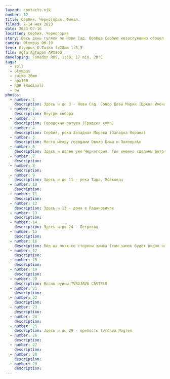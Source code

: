 ```yaml
---
layout: contacts.njk
number: 12
title: Сербия, Черногория. Финал.
filmed: 7-14 мая 2023
date: 2023-07-16
location: Сербия, Черногория
story: Весь день гуляли по Нови Сад. Вообще Сербию незаслуженно обошел фотографией, но и не тянуло. Так же было и в Подгорице - не идет и все тут. Планировали фотосессию в Будве, но испортившаяся погода внесла корректировки. Зато погуляли в Петровац и забрались в крепость Tvrđava Mogren близ Будвы. Финальная пленка путешествия
camera: Olympus OM-10
lens: Olympus G.Zuiko f=28mm 1:3,5
film: Agfa Agfapan APX100
developing: Fomadon R09, 1:50, 17 min, 20°C
tags:
  - roll
  - olympus
  - zuiko 28mm
  - apx100
  - R09 (Rodinal)
  - bw
photos:
  - number: 1
    description: Здесь и до 3 - Нови Сад. Собор Девы Марии (Црква Имена Маријиног)
  - number: 2
    description: Внутри собора
  - number: 3
    description: Городская ратуша (Градска кућа)
  - number: 4
    description: Сербия, река Западная Морава (Западна Морава)
  - number: 5
    description: Место между городами Овчар Бања и Паковраће
  - number: 6
    description: Здесь и далее уже Черногория. Где именно сделаны фото 6, 7, 8 я не знаю
  - number: 7
    description:
  - number: 8
    description:
  - number: 9
    description: Здесь и до 11 - река Тара, Мойковац
  - number: 10
    description:
  - number: 11
    description:
  - number: 12
    description: Здесь и 13 - дома в Радановичах
  - number: 13
    description:
  - number: 14
    description: Здесь и до 24 - Петровац
  - number: 15
    description:
  - number: 16
    description: Вид на пляж со стороны замка (сам замок будет видно на фото 20)
  - number: 17
    description:
  - number: 18
    description:
  - number: 19
    description:
  - number: 20
    description: Видны руины TVRDJAVA CASTELO
  - number: 21
    description:
  - number: 22
    description:
  - number: 23
    description:
  - number: 24
    description:
  - number: 25
    description: Здесь и до 29 - крепость Tvrđava Mogren
  - number: 26
    description:
  - number: 27
    description:
  - number: 28
    description:
  - number: 29
    description:
---
```

